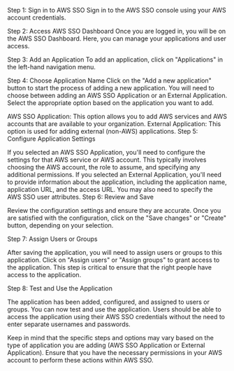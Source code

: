 Step 1: Sign in to AWS SSO
Sign in to the AWS SSO console using your AWS account credentials.

Step 2: Access AWS SSO Dashboard
Once you are logged in, you will be on the AWS SSO Dashboard. Here, you can manage your applications and user access.

Step 3: Add an Application
To add an application, click on "Applications" in the left-hand navigation menu.

Step 4: Choose Application Name
Click on the "Add a new application" button to start the process of adding a new application. You will need to choose between adding an AWS SSO Application or an External Application. Select the appropriate option based on the application you want to add.

AWS SSO Application: This option allows you to add AWS services and AWS accounts that are available to your organization.
External Application: This option is used for adding external (non-AWS) applications.
Step 5: Configure Application Settings

If you selected an AWS SSO Application, you'll need to configure the settings for that AWS service or AWS account. This typically involves choosing the AWS account, the role to assume, and specifying any additional permissions.
If you selected an External Application, you'll need to provide information about the application, including the application name, application URL, and the access URL. You may also need to specify the AWS SSO user attributes.
Step 6: Review and Save

Review the configuration settings and ensure they are accurate. Once you are satisfied with the configuration, click on the "Save changes" or "Create" button, depending on your selection.

Step 7: Assign Users or Groups

After saving the application, you will need to assign users or groups to this application. Click on "Assign users" or "Assign groups" to grant access to the application. This step is critical to ensure that the right people have access to the application.

Step 8: Test and Use the Application

The application has been added, configured, and assigned to users or groups. You can now test and use the application. Users should be able to access the application using their AWS SSO credentials without the need to enter separate usernames and passwords.

Keep in mind that the specific steps and options may vary based on the type of application you are adding (AWS SSO Application or External Application). Ensure that you have the necessary permissions in your AWS account to perform these actions within AWS SSO.
